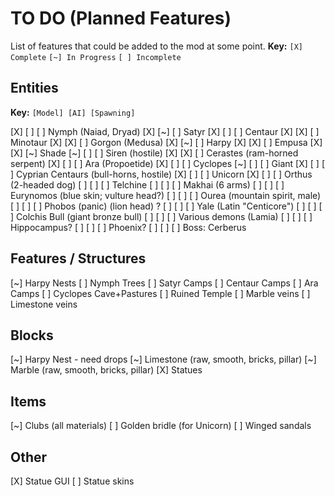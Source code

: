 # TO DO (Planned Features)

List of features that could be added to the mod at some point.
__Key:__
`[X] Complete` `[~] In Progress` `[ ] Incomplete`

## Entities

__Key:__
`[Model] [AI] [Spawning]`

[X] [ ] [ ] Nymph (Naiad, Dryad)
[X] [~] [ ] Satyr
[X] [ ] [ ] Centaur
[X] [X] [ ] Minotaur
[X] [X] [ ] Gorgon (Medusa)
[X] [~] [ ] Harpy
[X] [X] [ ] Empusa
[X] [X] [~] Shade
[~] [ ] [ ] Siren (hostile)
[X] [X] [ ] Cerastes (ram-horned serpent)
[X] [ ] [ ] Ara (Propoetide)
[X] [ ] [ ] Cyclopes
[~] [ ] [ ] Giant
[X] [ ] [ ] Cyprian Centaurs (bull-horns, hostile)
[X] [ ] [ ] Unicorn
[X] [ ] [ ] Orthus (2-headed dog)
[ ] [ ] [ ] Telchine
[ ] [ ] [ ] Makhai (6 arms)
[ ] [ ] [ ] Eurynomos (blue skin; vulture head?)
[ ] [ ] [ ] Ourea (mountain spirit, male)
[ ] [ ] [ ] Phobos (panic) (lion head) ?
[ ] [ ] [ ] Yale (Latin "Centicore")
[ ] [ ] [ ] Colchis Bull (giant bronze bull)
[ ] [ ] [ ] Various demons (Lamia)
[ ] [ ] [ ] Hippocampus?
[ ] [ ] [ ] Phoenix?
[ ] [ ] [ ] Boss: Cerberus

## Features / Structures
[~] Harpy Nests
[ ] Nymph Trees
[ ] Satyr Camps
[ ] Centaur Camps
[ ] Ara Camps
[ ] Cyclopes Cave+Pastures
[ ] Ruined Temple
[ ] Marble veins
[ ] Limestone veins

## Blocks

[~] Harpy Nest - need drops
[~] Limestone (raw, smooth, bricks, pillar)
[~] Marble (raw, smooth, bricks, pillar)
[X] Statues

## Items

[~] Clubs (all materials)
[ ] Golden bridle (for Unicorn)
[ ] Winged sandals

## Other

[X] Statue GUI
[ ] Statue skins
